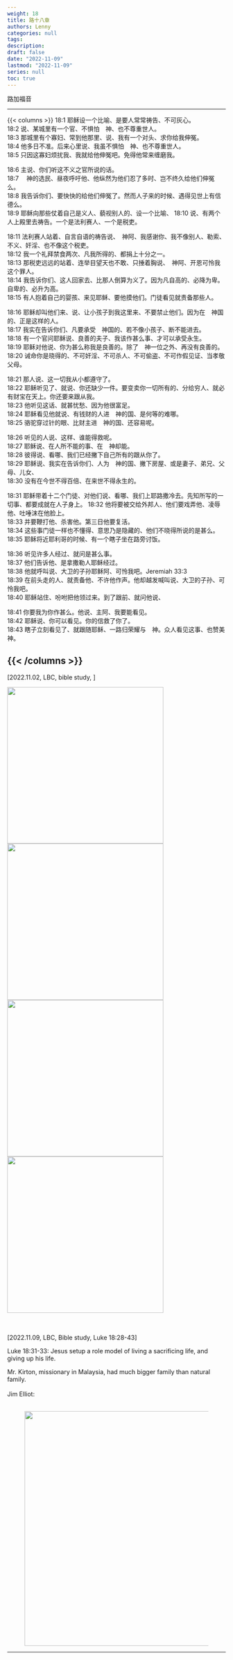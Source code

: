 ```yaml
---
weight: 18
title: 路十八章
authors: Lenny 
categories: null
tags: 
description: 
draft: false
date: "2022-11-09"
lastmod: "2022-11-09"
series: null
toc: true
---
```


路加福音
<!--more-->
---

{{< columns >}}
18:1 耶稣设一个比喻、是要人常常祷告、不可灰心。  
18:2 说、某城里有一个官、不惧怕　神、也不尊重世人。  
18:3 那城里有个寡妇、常到他那里、说、我有一个对头、求你给我伸冤。  
18:4 他多日不准。后来心里说、我虽不惧怕　神、也不尊重世人。  
18:5 只因这寡妇烦扰我、我就给他伸冤吧。免得他常来缠磨我。  

18:6 主说、你们听这不义之官所说的话。  
18:7 　神的选民、昼夜呼吁他、他纵然为他们忍了多时、岂不终久给他们伸冤么。  
18:8 我告诉你们、要快快的给他们伸冤了。然而人子来的时候、遇得见世上有信德么。  
18:9 耶稣向那些仗着自己是义人、藐视别人的、设一个比喻、
18:10 说、有两个人上殿里去祷告。一个是法利赛人、一个是税吏。  

18:11 法利赛人站着、自言自语的祷告说、　神阿、我感谢你、我不像别人、勒索、不义、奸淫、也不像这个税吏。  
18:12 我一个礼拜禁食两次、凡我所得的、都捐上十分之一。  
18:13 那税吏远远的站着、连举目望天也不敢、只捶着胸说、　神阿、开恩可怜我这个罪人。  
18:14 我告诉你们、这人回家去、比那人倒算为义了。因为凡自高的、必降为卑。自卑的、必升为高。  
18:15 有人抱着自己的婴孩、来见耶稣、要他摸他们。门徒看见就责备那些人。  

18:16 耶稣却叫他们来、说、让小孩子到我这里来、不要禁止他们。因为在　神国的、正是这样的人。  
18:17 我实在告诉你们、凡要承受　神国的、若不像小孩子、断不能进去。  
18:18 有一个官问耶稣说、良善的夫子、我该作甚么事、才可以承受永生。  
18:19 耶稣对他说、你为甚么称我是良善的。除了　神一位之外、再没有良善的。  
18:20 诫命你是晓得的、不可奸淫、不可杀人、不可偷盗、不可作假见证、当孝敬父母。  

18:21 那人说、这一切我从小都遵守了。  
18:22 耶稣听见了、就说、你还缺少一件。要变卖你一切所有的、分给穷人、就必有财宝在天上。你还要来跟从我。  
18:23 他听见这话、就甚忧愁、因为他很富足。  
18:24 耶稣看见他就说、有钱财的人进　神的国、是何等的难哪。  
18:25 骆驼穿过针的眼、比财主进　神的国、还容易呢。  

18:26 听见的人说、这样、谁能得救呢。  
18:27 耶稣说、在人所不能的事、在　神却能。  
18:28 彼得说、看哪、我们已经撇下自己所有的跟从你了。  
18:29 耶稣说、我实在告诉你们、人为　神的国、撇下房屋、或是妻子、弟兄、父母、儿女、  
18:30 没有在今世不得百倍、在来世不得永生的。  

18:31 耶稣带着十二个门徒、对他们说、看哪、我们上耶路撒冷去。先知所写的一切事、都要成就在人子身上。
18:32 他将要被交给外邦人、他们要戏弄他、凌辱他、吐唾沫在他脸上。  
18:33 并要鞭打他、杀害他。第三日他要复活。  
18:34 这些事门徒一样也不懂得、意思乃是隐藏的、他们不晓得所说的是甚么。  
18:35 耶稣将近耶利哥的时候、有一个瞎子坐在路旁讨饭。   

18:36 听见许多人经过、就问是甚么事。  
18:37 他们告诉他、是拿撒勒人耶稣经过。  
18:38 他就呼叫说、大卫的子孙耶稣阿、可怜我吧。<font class = "marginnote">Jeremiah 33:3</font>  
18:39 在前头走的人、就责备他、不许他作声。他却越发喊叫说、大卫的子孙、可怜我吧。  
18:40 耶稣站住、吩咐把他领过来。到了跟前、就问他说、

18:41 你要我为你作甚么。他说、主阿、我要能看见。  
18:42 耶稣说、你可以看见。你的信救了你了。  
18:43 瞎子立刻看见了、就跟随耶稣、一路归荣耀与　神。众人看见这事、也赞美　神。 

{{< /columns >}}
---

[2022.11.02, LBC, bible study, ]


<img width = "360" src = "/docs/images/Eye of the Needle gate_1.jpg"/>
<img width = "360" src = "/docs/images/Eye of the Needle gate_2.jpg"/>
<img width = "360" src = "/docs/images/Eye of the Needle gate_3.jpg"/>
<img width = "360" src = "/docs/images/Eye of the Needle gate_4.jpg"/>

<br><br>
[2022.11.09, LBC, Bible study, Luke 18:28-43]  

Luke 18:31-33: Jesus setup a role model of living a sacrificing life, and giving up his life.  

Mr. Kirton, missionary in Malaysia, had much bigger family than natural family.   
<br>
Jim Elliot:  
<br>
<figure>
  <img width = "540" src = "/docs/images/jim_elliot_quote.jpg"/>
  <figcaption class = "bottom"></figcaption>
</figure>

---

<script>
	var refTagger = {
		settings: {
			bibleVersion: "KJV" /*hlybblsmpshndtn*/
		}
	}; 

	(function(d, t) {
		var n=d.querySelector('[nonce]');
		refTagger.settings.nonce = n && (n.nonce||n.getAttribute('nonce'));
		var g = d.createElement(t), s = d.getElementsByTagName(t)[0];
		g.src = 'https://api.reftagger.com/v2/RefTagger.js';
		g.nonce = refTagger.settings.nonce;
		s.parentNode.insertBefore(g, s);
	}(document, 'script'));
</script>

